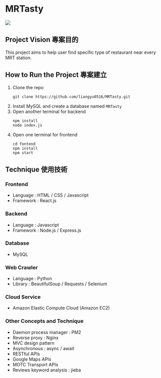 # MRTasty
![](https://i.imgur.com/ZnJRatx.png)
## Project Vision 專案目的
This project aims to help user find specific type of restaurant near every MRT station.
## How to Run the Project 專案建立
1. Clone the repo
	```
	git clone https://github.com/liangyu0516/MRTasty.git
	```
2. Install MySQL and create a database named `MRTasty`
2. Open another terminal for backend
	```
	npm install
	node index.js
	```
3. Open one terminal for frontend
	```
	cd fontend
	npm install
	npm start
	```
## Technique 使用技術
### Frontend
- Language : HTML / CSS / Javascript
- Framework : React.js
### Backend
- Language : Javascript
- Framework : Node.js / Express.js
### Database
- MySQL
### Web Crawler
- Language : Python
- Library : BeautifulSoup / Requests / Selenium
### Cloud Service
- Amazon Elastic Compute Cloud (Amazon EC2)
### Other Concepts and Technique
- Daemon process manager : PM2
- Reverse proxy : Nginx
- MVC design pattern
- Asynchronous : async / await
- RESTful APIs
- Google Maps APIs
- MOTC Transport APIs
- Reviews keyword analysis : jieba